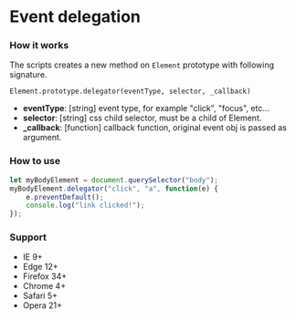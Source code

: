 # Event delegation

### How it works
The scripts creates a new method on `Element` prototype with following signature.
```text
Element.prototype.delegator(eventType, selector, _callback)
```

- **eventType**: [string] event type, for example "click", "focus", etc...
- **selector**: [string] css child selector, must be a child of Element.
- **_callback**: [function] callback function, original event obj is passed as argument.

### How to use
```javascript
let myBodyElement = document.querySelector("body");
myBodyElement.delegator("click", "a", function(e) {
    e.preventDefault();
    console.log("link clicked!");
});
```

### Support
- IE 9+
- Edge 12+
- Firefox 34+
- Chrome 4+
- Safari 5+
- Opera 21+
